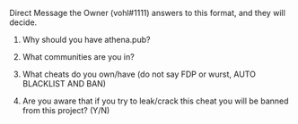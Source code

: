 Direct Message the Owner (vohl#1111) answers to this format, and they will decide.

1. Why should you have athena.pub?

2. What communities are you in?

3. What cheats do you own/have (do not say FDP or wurst, AUTO BLACKLIST AND BAN)

4. Are you aware that if you try to leak/crack this cheat you will be banned from this project? (Y/N)
